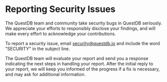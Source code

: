 # Reporting Security Issues

The QuestDB team and community take security bugs in QuestDB seriously. We appreciate your efforts to responsibly
disclose your findings, and will make every effort to acknowledge your contributions.

To report a security issue, email [security@questdb.io](mailto:security@questdb.io) and include the word "SECURITY" in
the subject line.

The QuestDB team will evaluate your report and send you a response indicating the next steps in handling your report.
After the initial reply to your report, we will keep you informed of the progress if a fix is necessary, and may ask for
additional information.
